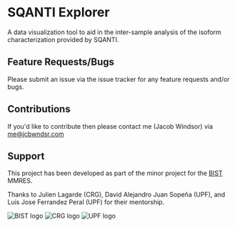 # SQANTI Explorer
A data visualization tool to aid in the inter-sample analysis of the isoform characterization provided by SQANTI.

## Feature Requests/Bugs
Please submit an issue via the issue tracker for any feature requests and/or bugs.

## Contributions
If you'd like to contribute then please contact me (Jacob Windsor) via me@jcbwndsr.com

## Support
This project has been developed as part of the minor project for the [BIST](http://bist.eu) MMRES.

Thanks to Julien Lagarde (CRG), David Alejandro Juan Sopeña (UPF), and Luis Jose Ferrandez Peral (UPF) for their mentorship.

![BIST logo](https://bist.eu/wp-content/uploads/2016/05/bist-barcelona-institute-science-and-technology-1.png)
![CRG logo](https://www.crg.eu/sites/default/files/logo_1.png)
![UPF logo](https://iwch.upf.edu/19-20/imatges/UPFt_rgb.png)

